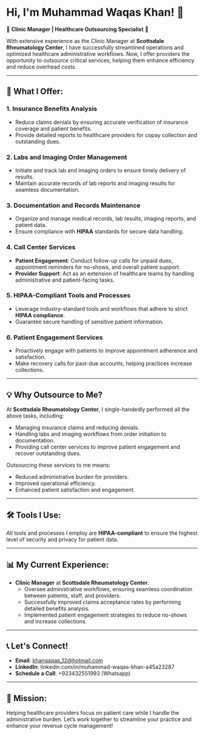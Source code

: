 # Hi, I'm Muhammad Waqas Khan! 👋  

💼 **Clinic Manager | Healthcare Outsourcing Specialist** 💼  

With extensive experience as the Clinic Manager at **Scottsdale Rheumatology Center**, I have successfully streamlined operations and optimized healthcare administrative workflows. 
Now, I offer providers the opportunity to outsource critical services, helping them enhance efficiency and reduce overhead costs.  

---

## 🏥 What I Offer:

### 1. **Insurance Benefits Analysis**  
   - Reduce claims denials by ensuring accurate verification of insurance coverage and patient benefits.  
   - Provide detailed reports to healthcare providers for copay collection and outstanding dues.  

### 2. **Labs and Imaging Order Management**  
   - Initiate and track lab and imaging orders to ensure timely delivery of results.  
   - Maintain accurate records of lab reports and imaging results for seamless documentation.  

### 3. **Documentation and Records Maintenance**  
   - Organize and manage medical records, lab results, imaging reports, and patient data.  
   - Ensure compliance with **HIPAA** standards for secure data handling.  

### 4. **Call Center Services**  
   - **Patient Engagement**: Conduct follow-up calls for unpaid dues, appointment reminders for no-shows, and overall patient support.  
   - **Provider Support**: Act as an extension of healthcare teams by handling administrative and patient-facing tasks.  

### 5. **HIPAA-Compliant Tools and Processes**  
   - Leverage industry-standard tools and workflows that adhere to strict **HIPAA compliance**.  
   - Guarantee secure handling of sensitive patient information.  

### 6. **Patient Engagement Services**  
   - Proactively engage with patients to improve appointment adherence and satisfaction.  
   - Make recovery calls for past-due accounts, helping practices increase collections.  

---

## 💡 Why Outsource to Me?  
At **Scottsdale Rheumatology Center**, I single-handedly performed all the above tasks, including:  
- Managing insurance claims and reducing denials.  
- Handling labs and imaging workflows from order initiation to documentation.  
- Providing call center services to improve patient engagement and recover outstanding dues.  

Outsourcing these services to me means:  
- Reduced administrative burden for providers.  
- Improved operational efficiency.  
- Enhanced patient satisfaction and engagement.  

---

## 🛠 Tools I Use:
All tools and processes I employ are **HIPAA-compliant** to ensure the highest level of security and privacy for patient data.

---

## 📊 My Current Experience:
- **Clinic Manager** at **Scottsdale Rheumatology Center**.  
  - Oversee administrative workflows, ensuring seamless coordination between patients, staff, and providers.  
  - Successfully improved claims acceptance rates by performing detailed benefits analysis.  
  - Implemented patient engagement strategies to reduce no-shows and increase collections.  

---

## 📞 Let's Connect!  
- **Email**: khanqaqas_12@hotmail.com  
- **LinkedIn**: linkedin.com/in/muhammad-waqas-khan-a45a23287 
- **Schedule a Call**: +923432551993 (Whatsapp)  

---

## 🌟 Mission:  
Helping healthcare providers focus on patient care while I handle the administrative burden. Let’s work together to streamline your practice and enhance your revenue cycle management!  
